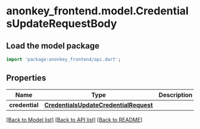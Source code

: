 # anonkey_frontend.model.CredentialsUpdateRequestBody

## Load the model package

```dart
import 'package:anonkey_frontend/api.dart';
```

## Properties

 Name           | Type                                                                            | Description | Notes      
----------------|---------------------------------------------------------------------------------|-------------|------------
 **credential** | [**CredentialsUpdateCredentialRequest**](CredentialsUpdateCredentialRequest.md) |             | [optional] 

[[Back to Model list]](../README.md#documentation-for-models) [[Back to API list]](../README.md#documentation-for-api-endpoints) [[Back to README]](../README.md)


